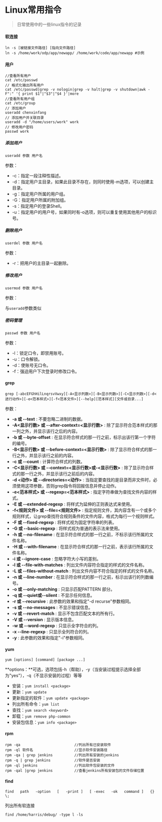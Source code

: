 

# Linux常用指令

> 日常使用中的一些linux指令的记录

#### 软连接

```
ln -s [被链接文件路径] [指向文件路径]
ln -s /home/work/odp/app/newapp/ /home/work/code/app/newapp	#示例
```

#### 用户

```
//查看所有用户
cat /etc/passwd
// 格式化输出所有用户
cat /etc/passwd|grep -v nologin|grep -v halt|grep -v shutdown|awk -F":" '{ print $1"|"$3"|"$4 }'|more
//查看所有用户组
cat /etc/group
// 添加用户
useradd chenxinfang
// 添加用户并关联目录
useradd -d "/home/users/work" work
// 修改用户密码
passwd work
```

##### 添加用户

```shell
useradd 参数 用户名
```

参数：

- -c：指定一段注释性描述。
- -d：指定用户主目录，如果此目录不存在，则同时使用-m选项，可以创建主目录。
- -g：指定用户所属的用户组。
- -G：指定用户所属的附加组。
- -s：指定用户的登录Shell。
- -u：指定用户的用户号，如果同时有-o选项，则可以重复使用其他用户的标识号。

##### 删除用户

```
userdel 参数 用户名
```

参数：

-  -r：把用户的主目录一起删除。

##### 修改用户

```
usermod 参数 用户名
```

参数：

与`useradd`参数类似

##### 密码管理

```
passwd 参数 用户名
```

参数：

- -l：锁定口令，即禁用账号。
- -u：口令解锁。
- -d：使账号无口令。
- -f：强迫用户下次登录时修改口令。

#### grep

```
grep [-abcEFGhHilLnqrsvVwxy][-A<显示列数>][-B<显示列数>][-C<显示列数>][-d<进行动作>][-e<范本样式>][-f<范本文件>][--help][范本样式][文件或目录...]
```

参数：

- **-a 或 --text** : 不要忽略二进制的数据。
- **-A<显示行数> 或 --after-context=<显示行数>** : 除了显示符合范本样式的那一列之外，并显示该行之后的内容。
- **-b 或 --byte-offset** : 在显示符合样式的那一行之前，标示出该行第一个字符的编号。
- **-B<显示行数> 或 --before-context=<显示行数>** : 除了显示符合样式的那一行之外，并显示该行之前的内容。
- **-c 或 --count** : 计算符合样式的列数。
- **-C<显示行数> 或 --context=<显示行数>或-<显示行数>** : 除了显示符合样式的那一行之外，并显示该行之前后的内容。
- **-d <动作> 或 --directories=<动作>** : 当指定要查找的是目录而非文件时，必须使用这项参数，否则grep指令将回报信息并停止动作。
- **-e<范本样式> 或 --regexp=<范本样式>** : 指定字符串做为查找文件内容的样式。
- **-E 或 --extended-regexp** : 将样式为延伸的正则表达式来使用。
- **-f<规则文件> 或 --file=<规则文件>** : 指定规则文件，其内容含有一个或多个规则样式，让grep查找符合规则条件的文件内容，格式为每行一个规则样式。
- **-F 或 --fixed-regexp** : 将样式视为固定字符串的列表。
- **-G 或 --basic-regexp** : 将样式视为普通的表示法来使用。
- **-h 或 --no-filename** : 在显示符合样式的那一行之前，不标示该行所属的文件名称。
- **-H 或 --with-filename** : 在显示符合样式的那一行之前，表示该行所属的文件名称。
- **-i 或 --ignore-case** : 忽略字符大小写的差别。
- **-l 或 --file-with-matches** : 列出文件内容符合指定的样式的文件名称。
- **-L 或 --files-without-match** : 列出文件内容不符合指定的样式的文件名称。
- **-n 或 --line-number** : 在显示符合样式的那一行之前，标示出该行的列数编号。
- **-o 或 --only-matching** : 只显示匹配PATTERN 部分。
- **-q 或 --quiet或--silent** : 不显示任何信息。
- **-r 或 --recursive** : 此参数的效果和指定"-d recurse"参数相同。
- **-s 或 --no-messages** : 不显示错误信息。
- **-v 或 --revert-match** : 显示不包含匹配文本的所有行。
- **-V 或 --version** : 显示版本信息。
- **-w 或 --word-regexp** : 只显示全字符合的列。
- **-x --line-regexp** : 只显示全列符合的列。
- **-y** : 此参数的效果和指定"-i"参数相同。

#### yum

```
yum [options] [command] [package ...]
```

**options：**可选，选项包括-h（帮助），-y（当安装过程提示选择全部为"yes"），-q（不显示安装的过程）等等

- 安装：`yum install <package>`
- 更新：`yum update`
- 更新指定的软件：`yum update <package>`
- 列出所有命令：`yum list`
- 查找：`yum search <keyword>` 
- 卸载：`yum remove php-common`
- 安装包信息：`yum info <package>`

#### rpm

```
rpm -qa			  				//列出所有已安装软件
rpm -ql 软件名					  //显示软件安装路径
rpm -qa | grep jenkins 			//列出所有安装的jenkins
rpm -q | grep jenkins			//软件是否安装
rpm -ql jenkins					//列出软件包安装的文件
rpm -qal |grep jenkins 			//查看jenkins所有安装包的文件存储位置
```

#### find

```
find   path   -option   [   -print ]   [ -exec   -ok   command ]   {} \;
```

列出所有软连接

```
find /home/harris/debug/ -type l -ls 
```

#### 

